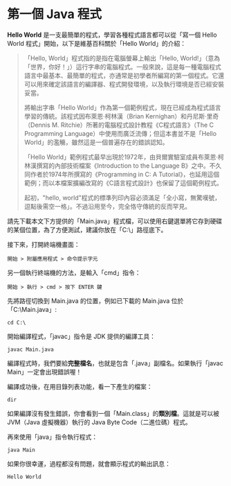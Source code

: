 # 第一個 Java 程式

**Hello World** 是一支最簡單的程式，學習各種程式語言都可以從「寫一個 Hello World 程式」開始，以下是維基百科關於「Hello World」的介紹：

> 「Hello, World」程式指的是指在電腦螢幕上輸出「Hello, World!」（意為「世界，你好！」）這行字串的電腦程式。一般來說，這是每一種電腦程式語言中最基本、最簡單的程式，亦通常是初學者所編寫的第一個程式。它還可以用來確定該語言的編譯器、程式開發環境，以及執行環境是否已經安裝妥當。
>
> 將輸出字串「Hello World」作為第一個範例程式，現在已經成為程式語言學習的傳統。該程式因布萊恩·柯林漢（Brian Kernighan）和丹尼斯·里奇（Dennis M. Ritchie）所著的電腦程式設計教程《C程式語言》（The C Programming Language）中使用而廣泛流傳；但這本書並不是「Hello World」的濫觴，雖然這是一個普遍存在的錯誤認知。
>
> 「Hello World」範例程式最早出現於1972年，由貝爾實驗室成員布萊恩·柯林漢撰寫的內部技術檔案《Introduction to the Language B》之中。不久同作者於1974年所撰寫的《Programming in C: A Tutorial》，也延用這個範例；而以本檔案擴編改寫的《C語言程式設計》也保留了這個範例程式。
>
> 起初，"hello, world"程式的標準列印內容必須滿足「全小寫，無驚嘆號，逗點後需空一格」。不過沿用至今，完全恪守傳統的反而罕見。

請先下載本文下方提供的「Main.java」程式檔，可以使用右鍵選單將它存到硬碟的某個位置，為了方便測試，建議你放在「C:\」路徑底下。

接下來，打開終端機畫面：

    開始 > 附屬應用程式 > 命令提示字元

另一個執行終端機的方法，是輸入「cmd」指令：

    開始 > 執行 > cmd > 按下 ENTER 鍵

先將路徑切換到 Main.java 的位置，例如已下載的 Main.java 位於「C:\Main.java」:

    cd C:\

開始編譯程式，「javac」指令是 JDK 提供的編譯工具：

    javac Main.java

編譯程式時，我們要給**完整檔名**，也就是包含「.java」副檔名。如果執行「javac Main」一定會出現錯誤喔！

編譯成功後，在用目錄列表功能，看一下產生的檔案：

    dir

如果編譯沒有發生錯誤，你會看到一個「Main.class」的**類別檔**。這就是可以被 JVM（Java 虛擬機器）執行的 Java Byte Code（二進位碼）程式。

再來使用「java」指令執行程式：

    java Main

如果你很幸運，過程都沒有問題，就會顯示程式的輸出訊息：

    Hello World


